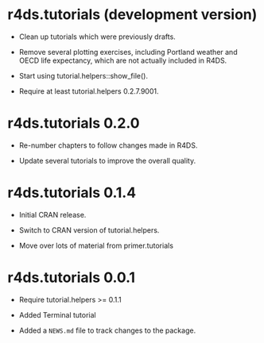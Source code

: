 # r4ds.tutorials (development version)

* Clean up tutorials which were previously drafts.

* Remove several plotting exercises, including Portland weather and OECD life expectancy, which are not actually included in R4DS.

* Start using tutorial.helpers::show_file().

* Require at least tutorial.helpers 0.2.7.9001.

# r4ds.tutorials 0.2.0

* Re-number chapters to follow changes made in R4DS.

* Update several tutorials to improve the overall quality.

# r4ds.tutorials 0.1.4

* Initial CRAN release.

* Switch to CRAN version of tutorial.helpers.

* Move over lots of material from primer.tutorials

# r4ds.tutorials 0.0.1

* Require tutorial.helpers >= 0.1.1

* Added Terminal tutorial

* Added a `NEWS.md` file to track changes to the package.
